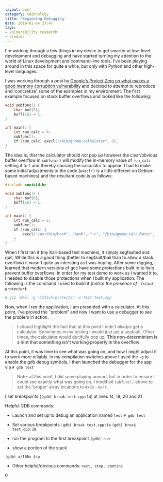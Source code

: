```yaml
---
layout: post
category: technology
title: 'Beginning Debugging'
date: 2019-02-04 17:47
tags:
- vulnerability research
- studies
---
```


I'm working through a few things in my desire to get smarter at low-level development and debugging and have started turning my attention to the world of Linux development and command-line tools. I've been playing around in this space for quite a while, but only with Python and other high-level languages.

I was working through a post by [Google's Project Zero on what makes a good memory corruption vulnerability](https://googleprojectzero.blogspot.com/2015/06/what-is-good-memory-corruption.html) and decided to attempt to reproduce and 'concretize' some of the examples in my environment. The first example focused on stack buffer overflows and looked like the following:

```c
void subfunc() {
    char buf[8];
    buff[16] = 1;
}

int main() {
    int run_calc = 0;
    subfunc();
    if (run_calc) execl("/bin/gnome-calculator", 0);
}
```

The idea is, that the calculator should *not* pop up however the clear/obvious buffer overflow in `subfunc()` will modify the in-memory value of `run_calc` setting it to `1` and thereby causing the calculator to appear. I had to make some initial adjustments to the code (`execl()` is a little different on Debian-based machines) and the resultant code is as follows:

```c linenos
#include <unistd.h>

void subfunc() {
    char buf[8];
    buff[16] = 1;
}

int main() {
    int run_calc = 0;
    subfunc();
    if (run_calc) {
        execl("/usr/bin/bash", "bash", "-c", "/bin/gnome-calculator", (char *)NULL);
    }
}
```

When I first ran it (my Kali-based test machine), it simply segfaulted and quit. While this is a good thing (better to segfault/bail than to allow a stack overflow) it wasn't quite as intersting as I was hoping. After some digging, I learned that modern versions of gcc have some protections built in to help prevent buffer overflows. In order for my test demo to work as I wanted it to, I needed to disable those protections when I built my application. The following is the command I used to build it (*notice the presence of `-fstack-protector`*):

```bash
# gcc -Wall -g -fstack-protector -o test test.cpp
```

Now, when I ran the application, I am presented with a calculator. At this point, I've proved the "problem" and now I want to use a debugger to *see* the problem in action.

> I should highlight the fact that at this point I didn't *always* get a calculator. Sometimes in my testing I would just get a segfault. Other times, the calculator would duitifully pop up. __This non-determinism is a hint that something isn't working properly in the overflow__

At this point, it was time to see what was going on, and how I might adjust it to work more reliably. In my compilation switches above I used the `-g` to enable the gdb debug symbols. I then launched the debugger for the app via `# gdb test`

> Note: at this point, I did some playing around, but in order to ensure I could see exactly what was going on, I modified `subfunc()` above to set the 'proper' array locations to `0x88` - `0xFF`.

I set breakpoints (`(gdb) break test.cpp:14`) at lines 14, 18, 20 and 21



Helpful GDB commands:

- Launch and set up to debug an application named `test`
`# gdb test`

- Set various breakpoints
`(gdb) break test.cpp:14`
`(gdb) break test.cpp:18`

- run the program to the first breakpoint
`(gdb) run`

- show a portion of the stack

`(gdb) x/100x $sp`

- Other helpful/obvious commands: `next, step, contine`

0